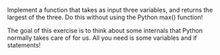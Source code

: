 Implement a function that takes as input three variables, and returns the largest of the three. Do this without using the Python max() function!

The goal of this exercise is to think about some internals that Python normally takes care of for us. All you need is some variables and if statements!